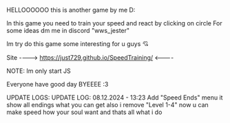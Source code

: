 HELLOOOOOO
this is another game by me D:

In this game you need to train your speed and react by clicking on circle
For some ideas dm me in discord "wws_jester"

Im try do this game some interesting for u guys 💘

Site ----> https://just729.github.io/SpeedTraining/ <----

NOTE: Im only start JS

Everyone have good day
BYEEEE :3

UPDATE LOGS:
UPDATE LOG: 08.12.2024 - 13:23 Add "Speed Ends" menu it show all endings what you can get also i remove "Level 1-4" now u can make speed how your soul want and thats all what i do

